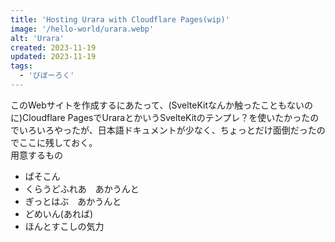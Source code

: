 ```yaml
---
title: 'Hosting Urara with Cloudflare Pages(wip)'
image: '/hello-world/urara.webp'
alt: 'Urara'
created: 2023-11-19
updated: 2023-11-19
tags:
  - 'びぼーろく'
---
```


このWebサイトを作成するにあたって、(SvelteKitなんか触ったこともないのに)Cloudflare PagesでUraraとかいうSvelteKitのテンプレ？を使いたかったのでいろいろやったが、日本語ドキュメントが少なく、ちょっとだけ面倒だったのでここに残しておく。  
用意するもの

- ぱそこん
- くらうどふれあ　あかうんと
- ぎっとはぶ　あかうんと
- どめいん(あれば)
- ほんとすこしの気力
